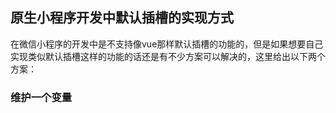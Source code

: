 ## 原生小程序开发中默认插槽的实现方式
在微信小程序的开发中是不支持像vue那样默认插槽的功能的，但是如果想要自己实现类似默认插槽这样的功能的话还是有不少方案可以解决的，这里给出以下两个方案：
### 维护一个变量

<!--stackedit_data:
eyJoaXN0b3J5IjpbLTE2NjI1MTc1MTksMjA0MDI5NzYyMl19
-->